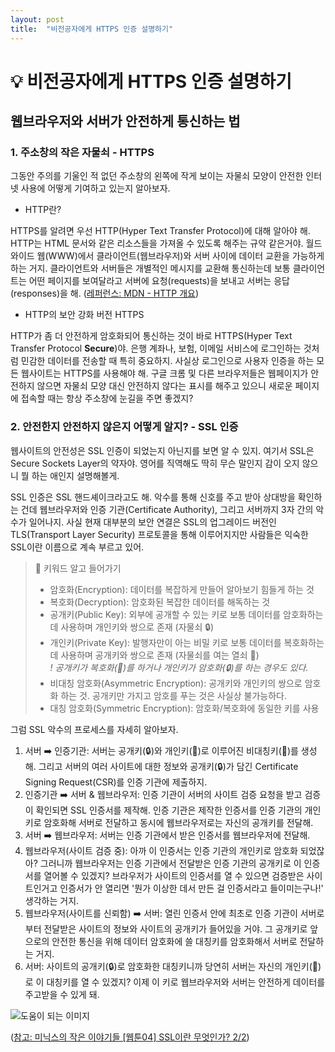 ```yaml
---
layout: post
title:  "비전공자에게 HTTPS 인증 설명하기"
---
```


# 💡 비전공자에게 HTTPS 인증 설명하기

## 웹브라우저와 서버가 안전하게 통신하는 법

### 1. 주소창의 작은 자물쇠 - HTTPS

그동안 주의를 기울인 적 없던 주소창의 왼쪽에 작게 보이는 자물쇠 모양이 안전한 인터넷 사용에 어떻게 기여하고 있는지 알아보자.

- HTTP란?

HTTPS를 알려면 우선 HTTP(Hyper Text Transfer Protocol)에 대해 알아야 해. HTTP는 HTML 문서와 같은 리소스들을 가져올 수 있도록 해주는 규약 같은거야. 월드 와이드 웹(WWW)에서 클라이언트(웹브라우저)와 서버 사이에 데이터 교환을 가능하게 하는 거지. 클라이언트와 서버들은 개별적인 메시지를 교환해 통신하는데 보통 클라이언트는 어떤 페이지를 보여달라고 서버에 요청(requests)을 보내고 서버는 응답(responses)을 해.
([레퍼런스: MDN - HTTP 개요](https://developer.mozilla.org/ko/docs/Web/HTTP/Overview))

- HTTP의 보안 강화 버전 HTTPS

HTTP가 좀 더 안전하게 암호화되어 통신하는 것이 바로 HTTPS(Hyper Text Transfer Protocol **Secure**)야. 은행 계좌나, 보험, 이메일 서비스에 로그인하는 것처럼 민감한 데이터를 전송할 때 특히 중요하지. 사실상 로그인으로 사용자 인증을 하는 모든 웹사이트는 HTTPS를 사용해야 해. 구글 크롬 및 다른 브라우저들은 웹페이지가 안전하지 않으면 자물쇠 모양 대신 안전하지 않다는 표시를 해주고 있으니 새로운 페이지에 접속할 때는 항상 주소창에 눈길을 주면 좋겠지?  

### 2. 안전한지 안전하지 않은지 어떻게 알지? - SSL 인증

웹사이트의 안전성은 SSL 인증이 되었는지 아닌지를 보면 알 수 있지. 여기서 SSL은 Secure Sockets Layer의 약자야. 영어를 직역해도 딱히 무슨 말인지 감이 오지 않으니 뭘 하는 애인지 설명해볼게.   

SSL 인증은 SSL 핸드셰이크라고도 해. 악수를 통해 신호를 주고 받아 상대방을 확인하는 건데 웹브라우저와 인증 기관(Certificate Authority), 그리고 서버까지 3자 간의 악수가 일어나지. 사실 현재 대부분의 보안 연결은 SSL의 업그레이드 버전인 TLS(Transport Layer Security) 프로토콜을 통해 이루어지지만 사람들은 익숙한 SSL이란 이름으로 계속 부르고 있어.

> 🌟 키워드 알고 들어가기
>- 암호화(Encryption): 데이터를 복잡하게 만들어 알아보기 힘들게 하는 것  
>- 복호화(Decryption): 암호화된 복잡한 데이터를 해독하는 것  
>- 공개키(Public Key): 외부에 공개할 수 있는 키로 보통 데이터를 암호화하는 데 사용하며 개인키와 쌍으로 존재 (자물쇠 🔒)  
>- 개인키(Private Key): 발행자만이 아는 비밀 키로 보통 데이터를 복호화하는데 사용하며 공개키와 쌍으로 존재 (자물쇠를 여는 열쇠 🔑)  
  *! 공개키가 복호화(🔑)를 하거나 개인키가 암호화(🔒)를 하는 경우도 있다.*  
>- 비대칭 암호화(Asymmetric Encryption): 공개키와 개인키의 쌍으로 암호화 하는 것. 공개키만 가지고 암호를 푸는 것은 사실상 불가능하다.  
>- 대칭 암호화(Symmetric Encryption): 암호화/복호화에 동일한 키를 사용  

그럼 SSL 악수의 프로세스를 자세히 알아보자.
1. 서버 ➡️ 인증기관: 서버는 공개키(🔒)와 개인키(🔑)로 이루어진 비대칭키(🔐)를 생성해. 그리고 서버의 여러 사이트에 대한 정보와 공개키(🔒)가 담긴 Certificate Signing Request(CSR)를 인증 기관에 제출하지.  
2. 인증기관 ➡️ 서버 & 웹브라우저: 인증 기관이 서버의 사이트 검증 요청을 받고 검증이 확인되면 SSL 인증서를 제작해. 인증 기관은 제작한 인증서를 인증 기관의 개인키로 암호화해 서버로 전달하고 동시에 웹브라우저로는 자신의 공개키를 전달해.  
3. 서버 ➡️ 웹브라우저: 서버는 인증 기관에서 받은 인증서를 웹브라우저에 전달해.  
4. 웹브라우저(사이트 검증 중): 아까 이 인증서는 인증 기관의 개인키로 암호화 되었잖아? 그러니까 웹브라우저는 인증 기관에서 전달받은 인증 기관의 공개키로 이 인증서를 열어볼 수 있겠지? 브라우저가 사이트의 인증서를 열 수 있으면 검증받은 사이트인거고 인증서가 안 열리면 '뭔가 이상한 데서 만든 걸 인증서라고 들이미는구나!' 생각하는 거지.  
5. 웹브라우저(사이트를 신뢰함) ➡️ 서버: 열린 인증서 안에 최초로 인증 기관이 서버로부터 전달받은 사이트의 정보와 사이트의 공개키가 들어있을 거야. 그 공개키로 앞으로의 안전한 통신을 위해 데이터 암호화에 쓸 대칭키를 암호화해서 서버로 전달하는 거지.  
6. 서버: 사이트의 공개키(🔒)로 암호화한 대칭키니까 당연히 서버는 자신의 개인키(🔑)로 이 대칭키를 열 수 있겠지? 이제 이 키로 웹브라우저와 서버는 안전하게 데이터를 주고받을 수 있게 돼.  

![도움이 되는 이미지](https://user-images.githubusercontent.com/79065544/179356122-9070b36a-59b3-4385-b36b-25c8bb04268d.png)

([참고: 미닉스의 작은 이야기들 [웹툰04] SSL이란 무엇인가? 2/2](https://archive.ph/TkdiY/2f07cedcc34f76207cf616d1fa39fb0f2095c30a.png))
